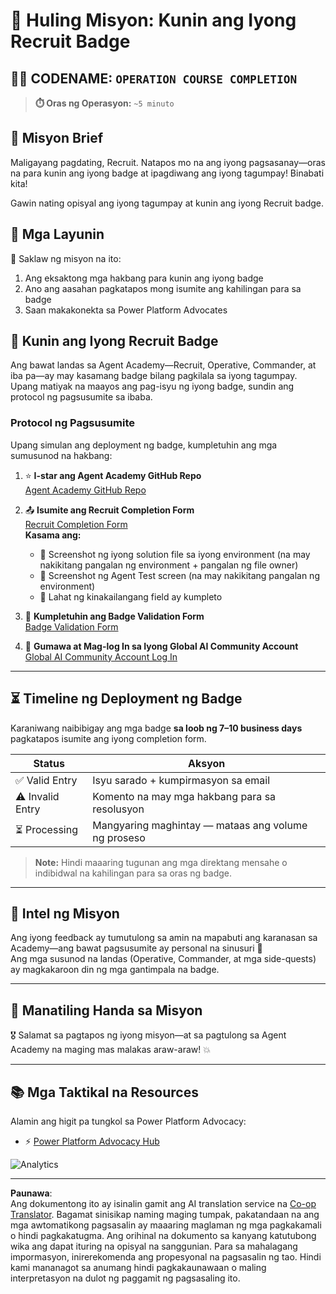 <!--
CO_OP_TRANSLATOR_METADATA:
{
  "original_hash": "c309da91b8c84aad1ab6e8bbf25674df",
  "translation_date": "2025-10-22T19:59:07+00:00",
  "source_file": "docs/recruit/course-completion-badges-recruit/README.md",
  "language_code": "tl"
}
-->
# 🚨 Huling Misyon: Kunin ang Iyong Recruit Badge

## 🕵️‍♂️ CODENAME: `OPERATION COURSE COMPLETION`

> **⏱️ Oras ng Operasyon:** `~5 minuto`  

## 🎯 Misyon Brief

Maligayang pagdating, Recruit. Natapos mo na ang iyong pagsasanay—oras na para kunin ang iyong badge at ipagdiwang ang iyong tagumpay! Binabati kita!  

Gawin nating opisyal ang iyong tagumpay at kunin ang iyong Recruit badge.

## 🔎 Mga Layunin

📖 Saklaw ng misyon na ito:

1. Ang eksaktong mga hakbang para kunin ang iyong badge
1. Ano ang aasahan pagkatapos mong isumite ang kahilingan para sa badge
1. Saan makakonekta sa Power Platform Advocates

## 🏅 Kunin ang Iyong Recruit Badge

Ang bawat landas sa Agent Academy—Recruit, Operative, Commander, at iba pa—ay may kasamang badge bilang pagkilala sa iyong tagumpay. Upang matiyak na maayos ang pag-isyu ng iyong badge, sundin ang protocol ng pagsusumite sa ibaba.

### Protocol ng Pagsusumite

Upang simulan ang deployment ng badge, kumpletuhin ang mga sumusunod na hakbang:

1. ⭐ **I-star ang Agent Academy GitHub Repo**  
   [Agent Academy GitHub Repo](https://github.com/microsoft/agent-academy)

1. 📤 **Isumite ang Recruit Completion Form**  
   [Recruit Completion Form](https://aka.ms/agent-academy-recruit/badge)  
   **Kasama ang:**
      * 📸 Screenshot ng iyong solution file sa iyong environment (na may nakikitang pangalan ng environment + pangalan ng file owner)
      * 📸 Screenshot ng Agent Test screen (na may nakikitang pangalan ng environment)
      * 📝 Lahat ng kinakailangang field ay kumpleto

1. 🧾 **Kumpletuhin ang Badge Validation Form**  
   [Badge Validation Form](https://aka.ms/agent-academy-recruit/form)

1. 🔐 **Gumawa at Mag-log In sa Iyong Global AI Community Account**  
   [Global AI Community Account Log In](https://globalai.community/auth/login)

---

## ⏳ Timeline ng Deployment ng Badge

Karaniwang naibibigay ang mga badge **sa loob ng 7–10 business days** pagkatapos isumite ang iyong completion form.

| Status           | Aksyon                                    |
|------------------|-------------------------------------------|
| ✅ Valid Entry   | Isyu sarado + kumpirmasyon sa email       |
| ⚠️ Invalid Entry | Komento na may mga hakbang para sa resolusyon |
| ⏳ Processing    | Mangyaring maghintay — mataas ang volume ng proseso |

> **Note:** Hindi maaaring tugunan ang mga direktang mensahe o indibidwal na kahilingan para sa oras ng badge.

---

## 🧠 Intel ng Misyon

Ang iyong feedback ay tumutulong sa amin na mapabuti ang karanasan sa Academy—ang bawat pagsusumite ay personal na sinusuri 💖  
Ang mga susunod na landas (Operative, Commander, at mga side-quests) ay magkakaroon din ng mga gantimpala na badge.

---

## 📡 Manatiling Handa sa Misyon

🎖 Salamat sa pagtapos ng iyong misyon—at sa pagtulong sa Agent Academy na maging mas malakas araw-araw! 💥

---

## 📚 Mga Taktikal na Resources

Alamin ang higit pa tungkol sa Power Platform Advocacy:

* ⚡ [Power Platform Advocacy Hub](https://aka.ms/power-advocates)

<img src="https://m365-visitor-stats.azurewebsites.net/agent-academy/recruit/final-mission" alt="Analytics" />

---

**Paunawa**:  
Ang dokumentong ito ay isinalin gamit ang AI translation service na [Co-op Translator](https://github.com/Azure/co-op-translator). Bagamat sinisikap naming maging tumpak, pakatandaan na ang mga awtomatikong pagsasalin ay maaaring maglaman ng mga pagkakamali o hindi pagkakatugma. Ang orihinal na dokumento sa kanyang katutubong wika ang dapat ituring na opisyal na sanggunian. Para sa mahalagang impormasyon, inirerekomenda ang propesyonal na pagsasalin ng tao. Hindi kami mananagot sa anumang hindi pagkakaunawaan o maling interpretasyon na dulot ng paggamit ng pagsasaling ito.